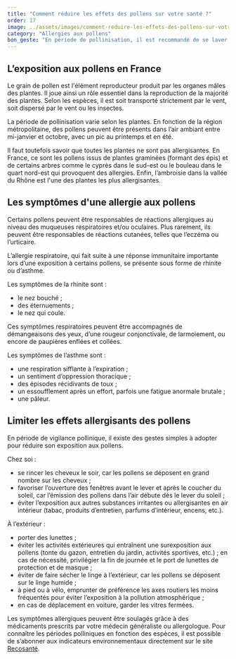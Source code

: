 ```yaml
---
title: "Comment réduire les effets des pollens sur votre santé ?"
order: 17
image: ../assets/images/comment-reduire-les-effets-des-pollens-sur-votre-sante.jpg
category: "Allergies aux pollens"
bon_geste: "En période de pollinisation, il est recommandé de se laver régulièrement le nez avec du sérum physiologique."
---
```


## L’exposition aux pollens en France

Le grain de pollen est l'élément reproducteur produit par les organes mâles des plantes. Il joue ainsi un rôle essentiel dans la reproduction de la majorité des plantes. Selon les espèces, il est soit transporté strictement par le vent, soit dispersé par le vent ou les insectes.

La période de pollinisation varie selon les plantes. En fonction de la région métropolitaine, des pollens peuvent être présents dans l’air ambiant entre mi-janvier et octobre, avec un pic au printemps et en été.

Il faut toutefois savoir que toutes les plantes ne sont pas allergisantes. En France, ce sont les pollens issus de plantes graminées (formant des épis) et de certains arbres comme le cyprès dans le sud-est ou le bouleau dans le quart nord-est qui provoquent des allergies. Enfin, l’ambroisie dans la vallée du Rhône est l'une des plantes les plus allergisantes.

## Les symptômes d'une allergie aux pollens

Certains pollens peuvent être responsables de réactions allergiques au niveau des muqueuses respiratoires et/ou oculaires. Plus rarement, ils peuvent être responsables de réactions cutanées, telles que l’eczéma ou l’urticaire.

L’allergie respiratoire, qui fait suite à une réponse immunitaire importante lors d’une exposition à certains pollens, se présente sous forme de rhinite ou d’asthme.

Les symptômes de la rhinite sont : 
- le nez bouché ;
- des éternuements ;
- le nez qui coule.
 
Ces symptômes respiratoires peuvent être accompagnés de démangeaisons des yeux, d’une rougeur conjonctivale, de larmoiement, ou encore de paupières enflées et collées.

Les symptômes de l’asthme sont :
- une respiration sifflante à l’expiration ;
- un sentiment d’oppression thoracique ;
- des épisodes récidivants de toux ;
- un essoufflement après un effort, parfois une fatigue anormale brutale ;
- une pâleur.

## Limiter les effets allergisants des pollens

En période de vigilance pollinique, il existe des gestes simples à adopter pour réduire son exposition aux pollens.

Chez soi :
- se rincer les cheveux le soir, car les pollens se déposent en grand nombre sur les cheveux ;
- favoriser l’ouverture des fenêtres avant le lever et après le coucher du soleil, car l’émission des pollens dans l’air débute dès le lever du soleil ;
- éviter l’exposition aux autres substances irritantes ou allergisantes en air intérieur (tabac, produits d’entretien, parfums d’intérieur, encens, etc.).
 
À l’extérieur : 
- porter des lunettes ;
- éviter les activités extérieures qui entraînent une surexposition aux pollens (tonte du gazon, entretien du jardin, activités sportives, etc.) ; en cas de nécessité, privilégier la fin de journée et le port de lunettes de protection et de masque ;
- éviter de faire sécher le linge à l’extérieur, car les pollens se déposent sur le linge humide ;
- à pied ou à vélo, emprunter de préférence les axes routiers les moins fréquentés pour éviter l’exposition à la pollution atmosphérique ;
- en cas de déplacement en voiture, garder les vitres fermées.
 
Les symptômes allergiques peuvent être soulagés grâce à des médicaments prescrits par votre médecin généraliste ou allergologue. Pour connaître les périodes polliniques en fonction des espèces, il est possible de s’abonner aux indicateurs environnementaux directement sur le site [Recosanté](https://recosante.beta.gouv.fr/?indicateur=raep).
